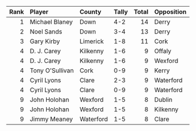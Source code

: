 |   Rank | Player          | County    | Tally   |   Total | Opposition   |
|-------:|:----------------|:----------|:--------|--------:|:-------------|
|      1 | Michael Blaney  | Down      | 4-2     |      14 | Derry        |
|      2 | Noel Sands      | Down      | 3-4     |      13 | Derry        |
|      3 | Gary Kirby      | Limerick  | 1-8     |      11 | Cork         |
|      4 | D. J. Carey     | Kilkenny  | 1-6     |       9 | Offaly       |
|      4 | D. J. Carey     | Kilkenny  | 1-6     |       9 | Wexford      |
|      4 | Tony O'Sullivan | Cork      | 0-9     |       9 | Kerry        |
|      4 | Cyril Lyons     | Clare     | 2-3     |       9 | Waterford    |
|      4 | Cyril Lyons     | Clare     | 0-9     |       9 | Waterford    |
|      9 | John Holohan    | Wexford   | 1-5     |       8 | Dublin       |
|      9 | John Holohan    | Wexford   | 1-5     |       8 | Kilkenny     |
|      9 | Jimmy Meaney    | Waterford | 1-5     |       8 | Clare        |